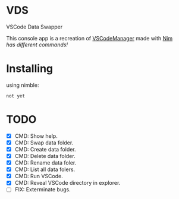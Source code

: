 # VDS
VSCode Data Swapper

This console app is a recreation of [VSCodeManager](https://github.com/doongjohn/VSCodeManager) made with [Nim](https://nim-lang.org/)  
_has different commands!_

# Installing

using nimble:

```
not yet
```

# TODO
- [x] CMD: Show help.
- [x] CMD: Swap data folder.
- [x] CMD: Create data folder.
- [x] CMD: Delete data folder.
- [x] CMD: Rename data foler.
- [x] CMD: List all data folers.
- [x] CMD: Run VSCode.
- [x] CMD: Reveal VSCode directory in explorer.
- [ ] FIX: Exterminate bugs.
